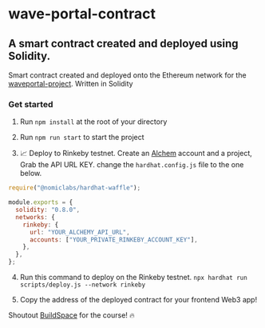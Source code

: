 # wave-portal-contract

## A smart contract created and deployed using Solidity.
 Smart contract created and deployed onto the Ethereum network for the [waveportal-project](https://github.com/Mo-Ali98/waveportal-project).
 Written in Solidity

### Get started
1. Run `npm install` at the root of your directory
2. Run `npm run start` to start the project

3. 📈 Deploy to Rinkeby testnet.
  Create an [Alchem](https://www.alchemy.com/) account and a project, Grab the API URL KEY.
  change the `hardhat.config.js` file to the one below.

 ```javascript
 require("@nomiclabs/hardhat-waffle");

 module.exports = {
   solidity: "0.8.0",
   networks: {
     rinkeby: {
       url: "YOUR_ALCHEMY_API_URL",
       accounts: ["YOUR_PRIVATE_RINKEBY_ACCOUNT_KEY"],
     },
   },
 };
```
4. Run this command to deploy on the Rinkeby testnet.
`npx hardhat run scripts/deploy.js --network rinkeby`

5. Copy the address of the deployed contract for your frontend Web3 app!

Shoutout [BuildSpace](https://buildspace.so/) for the course! 🔥
